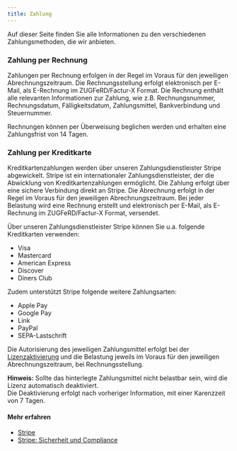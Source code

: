 ```yaml
---
title: Zahlung
---
```


Auf dieser Seite finden Sie alle Informationen zu den verschiedenen Zahlungsmethoden, die wir anbieten.

### Zahlung per Rechnung

Zahlungen per Rechnung erfolgen in der Regel im Voraus für den jeweiligen Abrechnungszeitraum. Die Rechnungsstellung erfolgt elektronisch per E-Mail, als E-Rechnung im ZUGFeRD/Factur-X Format. Die Rechnung enthält alle relevanten Informationen zur Zahlung, wie z.B. Rechnungsnummer, Rechnungsdatum, Fälligkeitsdatum, Zahlungsmittel, Bankverbindung und Steuernummer.

Rechnungen können per Überweisung beglichen werden und erhalten eine Zahlungsfrist von 14 Tagen.

### Zahlung per Kreditkarte

Kreditkartenzahlungen werden über unseren Zahlungsdienstleister Stripe abgewickelt. Stripe ist ein internationaler Zahlungsdienstleister, der die Abwicklung von Kreditkartenzahlungen ermöglicht. Die Zahlung erfolgt über eine sichere Verbindung direkt an Stripe. Die Abrechnung erfolgt in der Regel im Voraus für den jeweiligen Abrechnungszeitraum.
Bei jeder Belastung wird eine Rechnung erstellt und elektronisch per E-Mail, als E-Rechnung im ZUGFeRD/Factur-X Format, versendet.

Über unseren Zahlungsdienstleister Stripe können Sie u.a. folgende Kreditkarten verwenden:

- Visa
- Mastercard
- American Express
- Discover
- Diners Club

Zudem unterstützt Stripe folgende weitere Zahlungsarten:

- Apple Pay
- Google Pay
- Link
- PayPal
- SEPA-Lastschrift

Die Autorisierung des jeweiligen Zahlungsmittel erfolgt bei der [Lizenzaktivierung](../license-management/activate-license.md) und die Belastung jeweils im Voraus für den jeweiligen Abrechnungszeitraum, bei Rechnungsstellung.

<div class="alert alert-info">
    <i class="fa-duotone fa-thin fa-lightbulb fa-lg" style="--fa-secondary-color: #00b7c3; --fa-primary-color: #111111;"></i> <strong>Hinweis:</strong> Sollte das hinterlegte Zahlungsmittel nicht belastbar sein, wird die Lizenz automatisch deaktiviert.<br>Die Deaktivierung erfolgt nach vorheriger Information, mit einer Karenzzeit von 7 Tagen.
</div>

#### Mehr erfahren

- [Stripe](https://stripe.com)
- [Stripe: Sicherheit und Compliance](https://stripe.com/de/security)